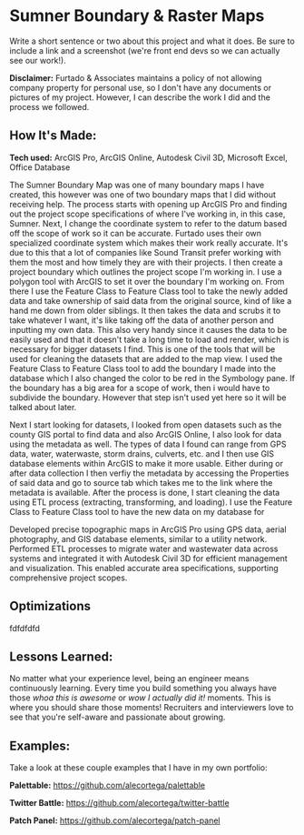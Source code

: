 # Sumner Boundary & Raster Maps
Write a short sentence or two about this project and what it does. Be sure to include a link and a screenshot (we're front end devs so we can actually see our work!).

**Disclaimer:** Furtado & Associates maintains a policy of not allowing company property for personal use, so I don't have any documents or pictures of my project. However, I can describe the work I did and the process we followed.

## How It's Made:

**Tech used:** ArcGIS Pro, ArcGIS Online, Autodesk Civil 3D, Microsoft Excel, Office Database

The Sumner Boundary Map was one of many boundary maps I have created, this however was one of two boundary maps that I did without receiving help. The process starts with opening up ArcGIS Pro and finding out the project scope specifications of where I've working in, in this case, Sumner. Next, I change the coordinate system to refer to the datum based off the scope of work so it can be accurate. Furtado uses their own specialized coordinate system which makes their work really accurate. It's due to this that a lot of companies like Sound Transit prefer working with them the most and how timely they are with their projects. I then create a project boundary which outlines the project scope I'm working in. I use a polygon tool with ArcGIS to set it over the boundary I'm working on. From there I use the Feature Class to Feature Class tool to take the newly added data and take ownership of said data from the original source, kind of like a hand me down from older siblings. It then takes the data and scrubs it to take whatever I want, it's like taking off the data of another person and inputting my own data. This also very handy since it causes the data to be easily used and that it doesn't take a long time to load and render, which is necessary for bigger datasets I find. This is one of the tools that will be used for cleaning the datasets that are added to the map view. I used the Feature Class to Feature Class tool to add the boundary I made into the database which I also changed the color to be red in the Symbology pane. If the boundary has a big area for a scope of work, then i would have to subdivide the boundary. However that step isn't used yet here so it will be talked about later.

Next I start looking for datasets, I looked from open datasets such as the county GIS portal to find data and also ArcGIS Online, I also look for data using the metadata as well. The types of data I found can range from GPS data, water, waterwaste, storm drains, culverts, etc. and I then use GIS database elements within ArcGIS to make it more usable. Either during or after data collection I then verfiy the metadata by accessing the Properties of said data and go to source tab which takes me to the link where the metadata is available. After the process is done, I start cleaning the data using ETL process (extracting, transforming, and loading). I use the Feature Class to Feature Class tool to have the new data on my database for 

Developed precise topographic maps in ArcGIS Pro using GPS data, aerial photography, and GIS database elements, similar to a utility network. Performed ETL processes to migrate water and wastewater data across systems and integrated it with Autodesk Civil 3D for efficient management and visualization. This enabled accurate area specifications, supporting comprehensive project scopes.

## Optimizations

fdfdfdfd

## Lessons Learned:

No matter what your experience level, being an engineer means continuously learning. Every time you build something you always have those *whoa this is awesome* or *wow I actually did it!* moments. This is where you should share those moments! Recruiters and interviewers love to see that you're self-aware and passionate about growing.

## Examples:
Take a look at these couple examples that I have in my own portfolio:

**Palettable:** https://github.com/alecortega/palettable

**Twitter Battle:** https://github.com/alecortega/twitter-battle

**Patch Panel:** https://github.com/alecortega/patch-panel
